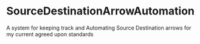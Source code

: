 # SourceDestinationArrowAutomation
A system for keeping track and Automating Source Destination arrows for my current agreed upon standards 
